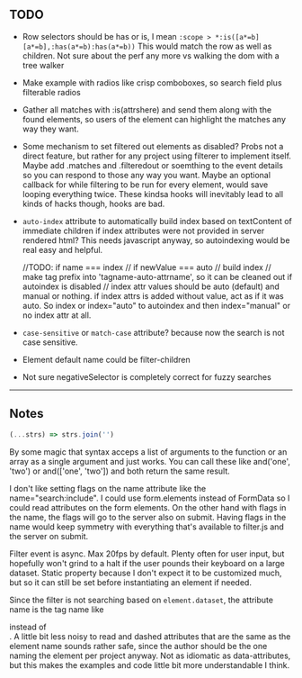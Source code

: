 ## TODO



- Row selectors should be has or is, I mean
  `:scope > *:is([a*=b][a*=b],:has(a*=b):has(a*=b))`
  This would match the row as well as children. Not sure about the perf any more vs walking the dom with a tree walker



- Make example with radios like crisp comboboxes, so search field plus filterable radios

- Gather all matches with :is(attrshere) and send them along with the found elements, so users of the element can highlight the matches any way they want.

- Some mechanism to set filtered out elements as disabled? Probs not a direct feature, but rather for any project using filterer to implement itself. Maybe add .matches and .filteredout or soemthing to the event details so you can respond to those any way you want. Maybe an optional callback for while filtering to be run for every element, would save looping everything twice. These kindsa hooks will inevitably lead to all kinds of hacks though, hooks are bad.

- `auto-index` attribute to automatically build index based on textContent of immediate children if index attributes were not provided in server rendered html? This needs javascript anyway, so autoindexing would be real easy and helpful.

    //TODO: if name === index
    // if newValue === auto
    // build index
    // make tag prefix into 'tagname-auto-attrname', so it can be cleaned out if autoindex is disabled
    // index attr values should be auto (default) and manual or nothing. if index attrs is added without value, act as if it was auto. So index or index="auto" to autoindex and then index="manual" or no index attr at all.


- `case-sensitive` or `match-case` attribute? because now the search is not case sensitive.

- Element default name could be filter-children

- Not sure negativeSelector is completely correct for fuzzy searches

----

## Notes

```js
(...strs) => strs.join('')
```
By some magic that syntax acceps a list of arguments to the function or an array as a single argument and just works.
You can call these like and('one', 'two') or and(['one', 'two']) and both return the same result.

I don't like setting flags on the name attribute like the name="search:include". I could use form.elements instead of FormData so I could read attributes on the form elements. On the other hand with flags in the name, the flags will go to the server also on submit. Having flags in the name would keep symmetry with everything that's available to filter.js and the server on submit.

Filter event is async. Max 20fps by default. Plenty often for user input, but hopefully won't grind to a halt if the user pounds their keyboard on a large dataset. Static property because I don't expect it to be customized much, but so it can still be set before instantiating an element if needed.

Since the filter is not searching based on `element.dataset`, the attribute name is the tag name like  <div filter--search> instead of <div data-filter--search>. A little bit less noisy to read and dashed attributes that are the same as the element name sounds rather safe, since the author should be the one naming the element per project anyway. Not as idiomatic as data-attributes, but this makes the examples and code little bit more understandable I think.
